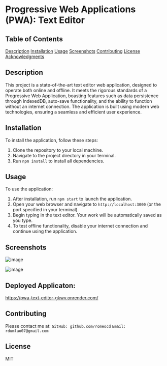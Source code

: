 # Progressive Web Applications (PWA): Text Editor

## Table of Contents
[Description](#description)
[Installation](#installation)
[Usage](#usage)
[Screenshots](#screenshots)
[Contributing](#contributing)
[License](#license)
[Acknowledgments](#acknowledgments)

## Description
This project is a state-of-the-art text editor web application, designed to operate both online and offline. It meets the rigorous standards of a Progressive Web Application, boasting features such as data persistence through IndexedDB, auto-save functionality, and the ability to function without an internet connection. The application is built using modern web technologies, ensuring a seamless and efficient user experience.

## Installation
To install the application, follow these steps:
1. Clone the repository to your local machine.
2. Navigate to the project directory in your terminal.
3. Run `npm install` to install all dependencies.

## Usage
To use the application:
1. After installation, run `npm start` to launch the application.
2. Open your web browser and navigate to `http://localhost:3000` (or the port specified in your terminal).
3. Begin typing in the text editor. Your work will be automatically saved as you type.
4. To test offline functionality, disable your internet connection and continue using the application.

## Screenshots
![image](https://github.com/romeocd/pwa-text-editor/assets/142187750/c40aef98-3e04-41eb-92e0-18d28f4108a6)

![image](https://github.com/romeocd/pwa-text-editor/assets/142187750/1b58c537-046b-4b7b-b9e6-fd759799cd5f)

## Deployed Applicaton:
https://pwa-text-editor-gkwv.onrender.com/

## Contributing
Please contact me at:
`GitHub: github.com/romeocd`
`Email: rdumlao07@gmail.com`

## License
MIT
